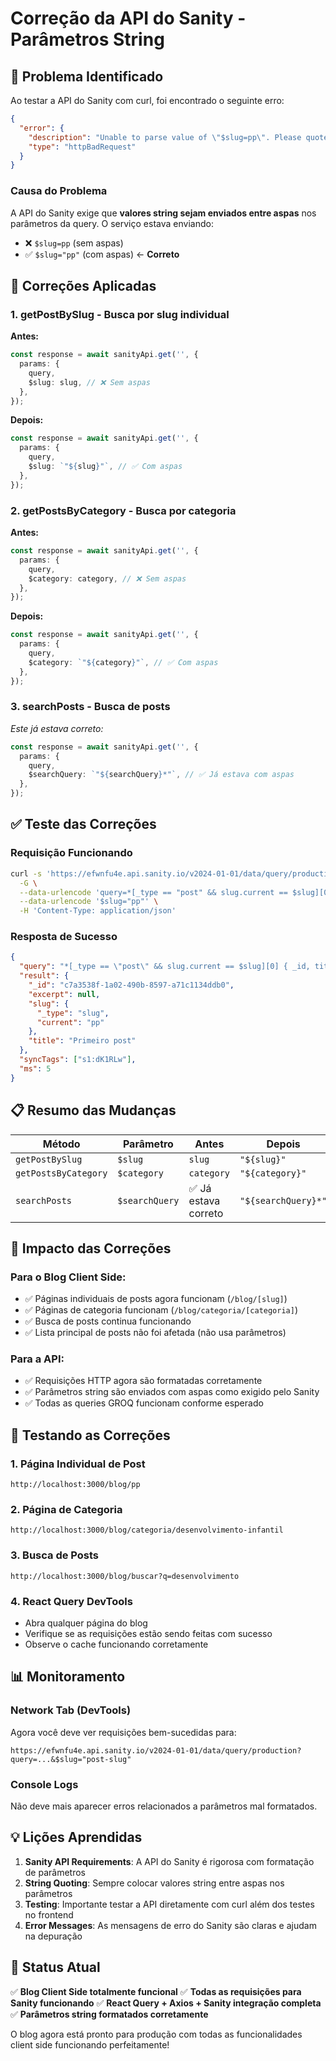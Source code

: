# Correção da API do Sanity - Parâmetros String

## 🐛 Problema Identificado

Ao testar a API do Sanity com curl, foi encontrado o seguinte erro:

```json
{
  "error": {
    "description": "Unable to parse value of \"$slug=pp\". Please quote string values.",
    "type": "httpBadRequest"
  }
}
```

### **Causa do Problema**

A API do Sanity exige que **valores string sejam enviados entre aspas** nos parâmetros da query. O serviço estava enviando:

- ❌ `$slug=pp` (sem aspas)
- ✅ `$slug="pp"` (com aspas) ← **Correto**

## 🔧 Correções Aplicadas

### 1. **getPostBySlug** - Busca por slug individual

**Antes:**

```typescript
const response = await sanityApi.get('', {
  params: {
    query,
    $slug: slug, // ❌ Sem aspas
  },
});
```

**Depois:**

```typescript
const response = await sanityApi.get('', {
  params: {
    query,
    $slug: `"${slug}"`, // ✅ Com aspas
  },
});
```

### 2. **getPostsByCategory** - Busca por categoria

**Antes:**

```typescript
const response = await sanityApi.get('', {
  params: {
    query,
    $category: category, // ❌ Sem aspas
  },
});
```

**Depois:**

```typescript
const response = await sanityApi.get('', {
  params: {
    query,
    $category: `"${category}"`, // ✅ Com aspas
  },
});
```

### 3. **searchPosts** - Busca de posts

_Este já estava correto:_

```typescript
const response = await sanityApi.get('', {
  params: {
    query,
    $searchQuery: `"${searchQuery}*"`, // ✅ Já estava com aspas
  },
});
```

## ✅ Teste das Correções

### Requisição Funcionando

```bash
curl -s 'https://efwnfu4e.api.sanity.io/v2024-01-01/data/query/production' \
  -G \
  --data-urlencode 'query=*[_type == "post" && slug.current == $slug][0] { _id, title, slug, excerpt }' \
  --data-urlencode '$slug="pp"' \
  -H 'Content-Type: application/json'
```

### Resposta de Sucesso

```json
{
  "query": "*[_type == \"post\" && slug.current == $slug][0] { _id, title, slug, excerpt }",
  "result": {
    "_id": "c7a3538f-1a02-490b-8597-a71c1134ddb0",
    "excerpt": null,
    "slug": {
      "_type": "slug",
      "current": "pp"
    },
    "title": "Primeiro post"
  },
  "syncTags": ["s1:dK1RLw"],
  "ms": 5
}
```

## 📋 Resumo das Mudanças

| Método               | Parâmetro      | Antes                | Depois              |
| -------------------- | -------------- | -------------------- | ------------------- |
| `getPostBySlug`      | `$slug`        | `slug`               | `"${slug}"`         |
| `getPostsByCategory` | `$category`    | `category`           | `"${category}"`     |
| `searchPosts`        | `$searchQuery` | ✅ Já estava correto | `"${searchQuery}*"` |

## 🎯 Impacto das Correções

### **Para o Blog Client Side:**

- ✅ Páginas individuais de posts agora funcionam (`/blog/[slug]`)
- ✅ Páginas de categoria funcionam (`/blog/categoria/[categoria]`)
- ✅ Busca de posts continua funcionando
- ✅ Lista principal de posts não foi afetada (não usa parâmetros)

### **Para a API:**

- ✅ Requisições HTTP agora são formatadas corretamente
- ✅ Parâmetros string são enviados com aspas como exigido pelo Sanity
- ✅ Todas as queries GROQ funcionam conforme esperado

## 🚀 Testando as Correções

### 1. **Página Individual de Post**

```
http://localhost:3000/blog/pp
```

### 2. **Página de Categoria**

```
http://localhost:3000/blog/categoria/desenvolvimento-infantil
```

### 3. **Busca de Posts**

```
http://localhost:3000/blog/buscar?q=desenvolvimento
```

### 4. **React Query DevTools**

- Abra qualquer página do blog
- Verifique se as requisições estão sendo feitas com sucesso
- Observe o cache funcionando corretamente

## 📊 Monitoramento

### **Network Tab (DevTools)**

Agora você deve ver requisições bem-sucedidas para:

```
https://efwnfu4e.api.sanity.io/v2024-01-01/data/query/production?query=...&$slug="post-slug"
```

### **Console Logs**

Não deve mais aparecer erros relacionados a parâmetros mal formatados.

## 💡 Lições Aprendidas

1. **Sanity API Requirements**: A API do Sanity é rigorosa com formatação de parâmetros
2. **String Quoting**: Sempre colocar valores string entre aspas nos parâmetros
3. **Testing**: Importante testar a API diretamente com curl além dos testes no frontend
4. **Error Messages**: As mensagens de erro do Sanity são claras e ajudam na depuração

## 🎉 Status Atual

✅ **Blog Client Side totalmente funcional**
✅ **Todas as requisições para Sanity funcionando**
✅ **React Query + Axios + Sanity integração completa**
✅ **Parâmetros string formatados corretamente**

O blog agora está pronto para produção com todas as funcionalidades client side funcionando perfeitamente!
